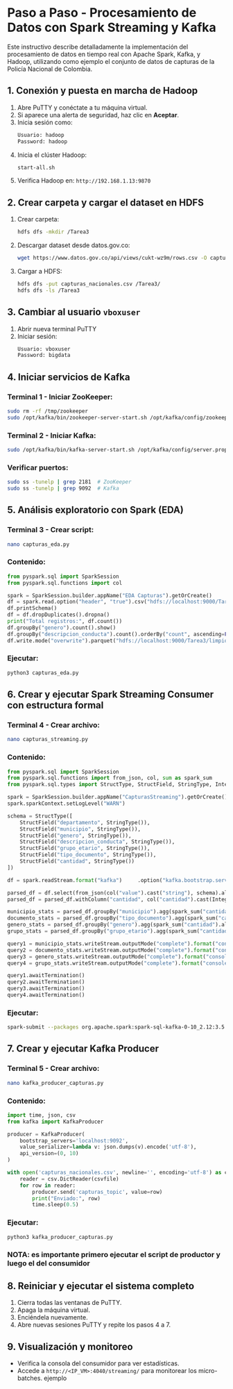 
# Paso a Paso - Procesamiento de Datos con Spark Streaming y Kafka

Este instructivo describe detalladamente la implementación del procesamiento de datos en tiempo real con Apache Spark, Kafka, y Hadoop, utilizando como ejemplo el conjunto de datos de capturas de la Policía Nacional de Colombia.

## 1. Conexión y puesta en marcha de Hadoop

1. Abre PuTTY y conéctate a tu máquina virtual.
2. Si aparece una alerta de seguridad, haz clic en **Aceptar**.
3. Inicia sesión como:
   ```bash
   Usuario: hadoop
   Password: hadoop
   ```
4. Inicia el clúster Hadoop:
   ```bash
   start-all.sh
   ```
5. Verifica Hadoop en: `http://192.168.1.13:9870`

## 2. Crear carpeta y cargar el dataset en HDFS

1. Crear carpeta:
   ```bash
   hdfs dfs -mkdir /Tarea3
   ```
2. Descargar dataset desde datos.gov.co:
   ```bash
   wget https://www.datos.gov.co/api/views/cukt-wz9m/rows.csv -O capturas_nacionales.csv
   ```
3. Cargar a HDFS:
   ```bash
   hdfs dfs -put capturas_nacionales.csv /Tarea3/
   hdfs dfs -ls /Tarea3
   ```

## 3. Cambiar al usuario `vboxuser`

1. Abrir nueva terminal PuTTY
2. Iniciar sesión:
   ```bash
   Usuario: vboxuser
   Password: bigdata
   ```

## 4. Iniciar servicios de Kafka

### Terminal 1 - Iniciar ZooKeeper:
```bash
sudo rm -rf /tmp/zookeeper
sudo /opt/kafka/bin/zookeeper-server-start.sh /opt/kafka/config/zookeeper.properties
```

### Terminal 2 - Iniciar Kafka:
```bash
sudo /opt/kafka/bin/kafka-server-start.sh /opt/kafka/config/server.properties
```

### Verificar puertos:
```bash
sudo ss -tunelp | grep 2181  # ZooKeeper
sudo ss -tunelp | grep 9092  # Kafka
```

## 5. Análisis exploratorio con Spark (EDA)

### Terminal 3 - Crear script:
```bash
nano capturas_eda.py
```

### Contenido:
```python
from pyspark.sql import SparkSession
from pyspark.sql.functions import col

spark = SparkSession.builder.appName("EDA Capturas").getOrCreate()
df = spark.read.option("header", "true").csv("hdfs://localhost:9000/Tarea3/capturas_nacionales.csv")
df.printSchema()
df = df.dropDuplicates().dropna()
print("Total registros:", df.count())
df.groupBy("genero").count().show()
df.groupBy("descripcion_conducta").count().orderBy("count", ascending=False).show()
df.write.mode("overwrite").parquet("hdfs://localhost:9000/Tarea3/limpio")
```

### Ejecutar:
```bash
python3 capturas_eda.py
```

## 6. Crear y ejecutar Spark Streaming Consumer con estructura formal

### Terminal 4 - Crear archivo:
```bash
nano capturas_streaming.py
```

### Contenido:
```python
from pyspark.sql import SparkSession
from pyspark.sql.functions import from_json, col, sum as spark_sum
from pyspark.sql.types import StructType, StructField, StringType, IntegerType

spark = SparkSession.builder.appName("CapturasStreaming").getOrCreate()
spark.sparkContext.setLogLevel("WARN")

schema = StructType([
    StructField("departamento", StringType()),
    StructField("municipio", StringType()),
    StructField("genero", StringType()),
    StructField("descripcion_conducta", StringType()),
    StructField("grupo_etario", StringType()),
    StructField("tipo_documento", StringType()),
    StructField("cantidad", StringType())
])

df = spark.readStream.format("kafka")     .option("kafka.bootstrap.servers", "localhost:9092")     .option("subscribe", "capturas_topic")     .load()

parsed_df = df.select(from_json(col("value").cast("string"), schema).alias("data")).select("data.*")
parsed_df = parsed_df.withColumn("cantidad", col("cantidad").cast(IntegerType()))

municipio_stats = parsed_df.groupBy("municipio").agg(spark_sum("cantidad").alias("total_municipio"))
documento_stats = parsed_df.groupBy("tipo_documento").agg(spark_sum("cantidad").alias("total_documento"))
genero_stats = parsed_df.groupBy("genero").agg(spark_sum("cantidad").alias("total_genero"))
grupo_stats = parsed_df.groupBy("grupo_etario").agg(spark_sum("cantidad").alias("total_grupo"))

query1 = municipio_stats.writeStream.outputMode("complete").format("console").option("truncate", False).start()
query2 = documento_stats.writeStream.outputMode("complete").format("console").option("truncate", False).start()
query3 = genero_stats.writeStream.outputMode("complete").format("console").option("truncate", False).start()
query4 = grupo_stats.writeStream.outputMode("complete").format("console").option("truncate", False).start()

query1.awaitTermination()
query2.awaitTermination()
query3.awaitTermination()
query4.awaitTermination()
```

### Ejecutar:
```bash
spark-submit --packages org.apache.spark:spark-sql-kafka-0-10_2.12:3.5.3 capturas_streaming.py
```

## 7. Crear y ejecutar Kafka Producer

### Terminal 5 - Crear archivo:
```bash
nano kafka_producer_capturas.py
```

### Contenido:
```python
import time, json, csv
from kafka import KafkaProducer

producer = KafkaProducer(
    bootstrap_servers='localhost:9092',
    value_serializer=lambda v: json.dumps(v).encode('utf-8'),
    api_version=(0, 10)
)

with open('capturas_nacionales.csv', newline='', encoding='utf-8') as csvfile:
    reader = csv.DictReader(csvfile)
    for row in reader:
        producer.send('capturas_topic', value=row)
        print("Enviado:", row)
        time.sleep(0.5)
```

### Ejecutar:
```bash
python3 kafka_producer_capturas.py
```
### NOTA: es importante primero ejecutar el script de productor y luego el del consumidor

## 8. Reiniciar y ejecutar el sistema completo

1. Cierra todas las ventanas de PuTTY.
2. Apaga la máquina virtual.
3. Enciéndela nuevamente.
4. Abre nuevas sesiones PuTTY y repite los pasos 4 a 7.

## 9. Visualización y monitoreo

- Verifica la consola del consumidor para ver estadísticas.
- Accede a `http://<IP_VM>:4040/streaming/` para monitorear los micro-batches. ejemplo
